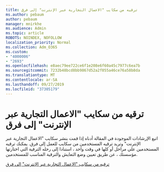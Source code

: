 ```yaml
---
title: ترقيه من سكايب "الاعمال التجارية عبر الإنترنت" إلى فرق
ms.author: pebaum
author: pebaum
manager: mnirkhe
ms.audience: Admin
ms.topic: article
ROBOTS: NOINDEX, NOFOLLOW
localization_priority: Normal
ms.collection: Adm_O365
ms.custom:
- "4000006"
- "2693"
ms.openlocfilehash: e8aec79ee722ce6f1e208e6f60a45c7977c6ea7b
ms.sourcegitcommit: 7232b48bcd8bb9867d52a2f055a46ce76a58b8da
ms.translationtype: MT
ms.contentlocale: ar-SA
ms.lasthandoff: 09/27/2019
ms.locfileid: "37305179"
---
```

# <a name="upgrade-from-skype-for-business-online-to-teams"></a>ترقيه من سكايب "الاعمال التجارية عبر الإنترنت" إلى فرق  

اتبع الإرشادات الموجودة في المقالة أدناه إذا قمت بنشر سكايب "الاعمال التجارية عبر الإنترنت" وتريد ترقيه المستخدمين من سكايب للعمل إلى فرق. يمكنك ترقيه المستخدمين علي مراحل أو كلها في وقت واحد ، استنادا إلى رحله الترقية التي اختارتها مؤسستك ، عن طريق تعيين وضع التعايش والترقية المناسب للمستخدمين.

[ترقيه من سكايب "الاعمال التجارية عبر الإنترنت" إلى فرق](https://docs.microsoft.com/MicrosoftTeams/upgrade-to-teams-execute-skypeforbusinessonline) 